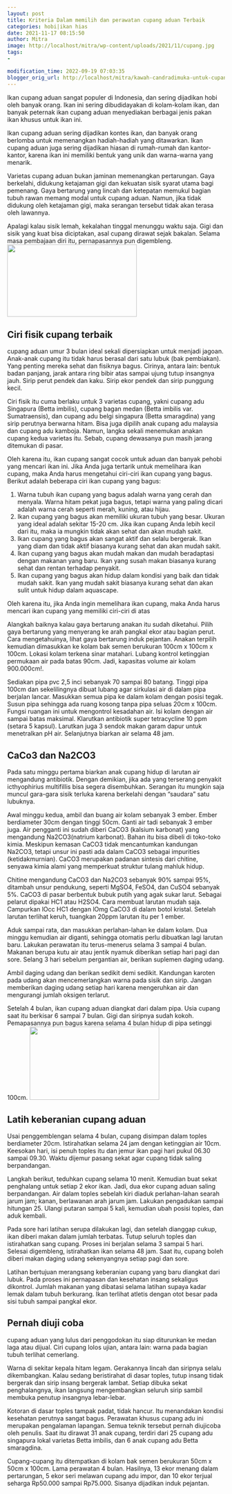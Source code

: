 ```yaml
---
layout: post
title: Kriteria Dalam memilih dan perawatan cupang aduan Terbaik
categories: hobi|ikan hias
date: 2021-11-17 08:15:50
author: Mitra
image: http://localhost/mitra/wp-content/uploads/2021/11/cupang.jpg
tags:
- 

modification_time: 2022-09-19 07:03:35
blogger_orig_url: http://localhost/mitra/kawah-candradimuka-untuk-cupang-aduan.html
---
```


Ikan cupang aduan sangat populer di Indonesia, dan sering dijadikan hobi oleh banyak orang. Ikan ini sering dibudidayakan di kolam-kolam ikan, dan banyak peternak ikan cupang aduan menyediakan berbagai jenis pakan ikan khusus untuk ikan ini.

Ikan cupang aduan sering dijadikan kontes ikan, dan banyak orang berlomba untuk memenangkan hadiah-hadiah yang ditawarkan. Ikan cupang aduan juga sering dijadikan hiasan di rumah-rumah dan kantor-kantor, karena ikan ini memiliki bentuk yang unik dan warna-warna yang menarik.

Varietas cupang aduan bukan jaminan memenangkan pertarungan. Gaya berkelahi, didukung ketajaman gigi dan kekuatan sisik syarat utama bagi pemenang. Gaya bertarung yang lincah dan ketepatan memukul bagian tubuh rawan memang modal untuk cupang aduan. Namun, jika tidak didukung oleh ketajaman gigi, maka serangan tersebut tidak akan terasa oleh lawannya.

Apalagi kalau sisik lemah, kekalahan tinggal menunggu waktu saja. Gigi dan sisik yang kuat bisa diciptakan, asal cupang dirawat sejak bakalan. Selama masa pembajaan diri itu, pernapasannya pun digembleng.
<a href="http://127.0.0.1/mitra/wp-content/uploads/2021/11/cupagn.jpg"><img class="aligncenter wp-image-15018 size-medium" src="http://127.0.0.1/mitra/wp-content/uploads/2021/11/cupagn-300x167.jpg" alt="" width="300" height="167" /></a>
<h2 id="terbaik">Ciri fisik cupang terbaik</h2>
cupang aduan umur 3 bulan ideal sekali dipersiapkan untuk menjadi jagoan. Anak-anak cupang itu tidak harus berasal dari satu lubuk (bak pembiakan). Yang penting mereka sehat dan fisiknya bagus. Cirinya, antara lain: bentuk badan panjang, jarak antara ring bibir atas sampai ujung tutup insangnya jauh. Sirip perut pendek dan kaku. Sirip ekor pendek dan sirip punggung kecil.

Ciri fisik itu cuma berlaku untuk 3 varietas cupang, yakni cupang adu Singapura (Betta imbilis), cupang bagan medan (Betta imbilis var. Sumatraensis), dan cupang adu belgi singapura (Betta smaragdina) yang sirip perutnya berwarna hitam. Bisa juga dipilih anak cupang adu malaysia dan cupang adu kamboja. Namun, langka sekali menemukan anakan cupang kedua varietas itu. Sebab, cupang dewasanya pun masih jarang ditemukan di pasar.

Oleh karena itu, ikan cupang sangat cocok untuk aduan dan banyak pehobi yang mencari ikan ini. Jika Anda juga tertarik untuk memelihara ikan cupang, maka Anda harus mengetahui ciri-ciri ikan cupang yang bagus. Berikut adalah beberapa ciri ikan cupang yang bagus:
<ol>
 	<li>Warna tubuh ikan cupang yang bagus adalah warna yang cerah dan menyala. Warna hitam pekat juga bagus, tetapi warna yang paling dicari adalah warna cerah seperti merah, kuning, atau hijau.</li>
 	<li>Ikan cupang yang bagus akan memiliki ukuran tubuh yang besar. Ukuran yang ideal adalah sekitar 15-20 cm. Jika ikan cupang Anda lebih kecil dari itu, maka ia mungkin tidak akan sehat dan akan mudah sakit.</li>
 	<li>Ikan cupang yang bagus akan sangat aktif dan selalu bergerak. Ikan yang diam dan tidak aktif biasanya kurang sehat dan akan mudah sakit.</li>
 	<li>Ikan cupang yang bagus akan mudah makan dan mudah beradaptasi dengan makanan yang baru. Ikan yang susah makan biasanya kurang sehat dan rentan terhadap penyakit.</li>
 	<li>Ikan cupang yang bagus akan hidup dalam kondisi yang baik dan tidak mudah sakit. Ikan yang mudah sakit biasanya kurang sehat dan akan sulit untuk hidup dalam aquascape.</li>
</ol>
Oleh karena itu, jika Anda ingin memelihara ikan cupang, maka Anda harus mencari ikan cupang yang memiliki ciri-ciri di atas

Alangkah baiknya kalau gaya bertarung anakan itu sudah diketahui. Pilih gaya bertarung yang menyerang ke arah pangkal ekor atau bagian perut. Cara mengetahuinya, lihat gaya bertarung induk pejantan. Anakan terpilih kemudian dimasukkan ke kolam bak semen berukuran 100cm x 100cm x 100cm. Lokasi kolam terkena sinar matahari. Lubang kontrol ketinggian permukaan air pada batas 90cm. Jadi, kapasitas volume air kolam 900.000cm!.

Sediakan pipa pvc 2,5 inci sebanyak 70 sampai 80 batang. Tinggi pipa 100cm dan sekelilingnya dibuat lubang agar sirkulasi air di dalam pipa berjalan lancar. Masukkan semua pipa ke dalam kolam dengan posisi tegak. Susun pipa sehingga ada ruang kosong tanpa pipa seluas 20cm x 100cm. Fungsi ruangan ini untuk mengontrol kesadahan air.
Isi kolam dengan air sampai batas maksimal. Klarutkan antibiotik super tetracycline 10 ppm (setara 5 kapsul). Larutkan juga 3 sendok makan garam dapur untuk menetralkan pH air. Selanjutnya biarkan air selama 48 jam.
<h2 id="Na2CO3">CaCo3 dan Na2CO3</h2>
Pada satu minggu pertama biarkan anak cupang hidup di larutan air mengandung antibiotik. Dengan demikian, jika ada yang terserang penyakit icthyophirius multifillis bisa segera disembuhkan. Serangan itu mungkin saja muncul gara-gara sisik terluka karena berkelahi dengan “saudara” satu lubuknya.

Awal minggu kedua, ambil dan buang air kolam sebanyak 3 ember. Ember berdiameter 30cm dengan tinggi 50cm. Ganti air tadi sebanyak 3 ember juga. Air pengganti ini sudah diberi CaCO3 (kalsium karbonat) yang mengandung Na2CO3(natrium karbonat). Bahan itu bisa dibeli di toko-toko kimia. Meskipun kemasan CaCO3 tidak mencantumkan kandungan Na2CO3, tetapi unsur ini pasti ada dalam CaCO3 sebagai impurities (ketidakmurnian).
CaCO3 merupakan padanan sintesis dari chitine, senyawa kimia alami yang memperkuat struktur tulang mahluk hidup.

Chitine mengandung CaCO3 dan Na2CO3 sebanyak 90% sampai 95%, ditambah unsur pendukung, seperti MgSO4, FeSO4, dan CuSO4 sebanyak 5%. CaCO3 di pasar berbentuk bubuk putih yang agak sukar larut. Sebagai pelarut dipakai HC1 atau H2SO4. Cara membuat larutan mudah saja. Campurkan lOcc HC1 dengan lOmg CaCO3 di dalam botol kristal. Setelah larutan terlihat keruh, tuangkan 20ppm larutan itu per 1 ember.

Aduk sampai rata, dan masukkan perlahan-lahan ke dalam kolam. Dua minggu kemudian air diganti, sehingga otomatis perlu dibuatkan lagi larutan baru. Lakukan perawatan itu terus-menerus selama 3 sampai 4 bulan.
Makanan berupa kutu air atau jentik nyamuk diberikan setiap hari pagi dan sore. Selang 3 hari sebelum pergantian air, berikan suplemen daging udang.

Ambil daging udang dan berikan sedikit demi sedikit. Kandungan karoten pada udang akan mencemerlangkan warna pada sisik dan sirip. Jangan memberikan daging udang setiap hari karena mengeruhkan air dan mengurangi jumlah oksigen terlarut.

Setelah 4 bulan, ikan cupang aduan diangkat dari dalam pipa. Usia cupang saat itu berkisar 6 sampai 7 bulan. Gigi dan siripnya sudah kokoh. Pemapasannya pun bagus karena selama 4 bulan hidup di pipa setinggi 100cm.
<a href="http://127.0.0.1/mitra/wp-content/uploads/2021/11/cupang-aduan.jpg"><img class="aligncenter wp-image-15019 size-medium" src="http://127.0.0.1/mitra/wp-content/uploads/2021/11/cupang-aduan-300x169.jpg" alt="" width="300" height="169" /></a>
<h2 id="Latih">Latih keberanian cupang aduan</h2>
Usai penggemblengan selama 4 bulan, cupang disimpan dalam toples berdiameter 20cm. Istirahatkan selama 24 jam dengan ketinggian air 10cm. Keesokan hari, isi penuh toples itu dan jemur ikan pagi hari pukul 06.30 sampai 09.30. Waktu dijemur pasang sekat agar cupang tidak saling berpandangan.

Langkah berikut, teduhkan cupang selama 10 menit. Kemudian buat sekat penghalang untuk setiap 2 ekor ikan. Jadi, dua ekor cupang aduan saling berpandangan. Air dalam toples sebelah kiri diaduk perlahan-lahan searah jarum jam; kanan, berlawanan arah jarum jam. Lakukan pengadukan sampai hitungan 25. Ulangi putaran sampai 5 kali, kemudian ubah posisi toples, dan aduk kembali.

Pada sore hari latihan serupa dilakukan lagi, dan setelah dianggap cukup, ikan diberi makan dalam jumlah terbatas. Tutup seluruh toples dan istirahatkan sang cupang. Proses ini berjalan selama 3 sampai 5 hari. Selesai digembleng, istirahatkan ikan selama 48 jam. Saat itu, cupang boleh diberi makan daging udang sekenyangnya setiap pagi dan sore.

Latihan bertujuan merangsang keberanian cupang yang baru diangkat dari lubuk. Pada proses ini pernapasan dan kesehatan insang sekaligus dikontrol. Jumlah makanan yang dibatasi selama latihan supaya kadar lemak dalam tubuh berkurang. Ikan terlihat atletis dengan otot besar pada sisi tubuh sampai pangkal ekor.
<h2 id="diuji">Pernah diuji coba</h2>
cupang aduan yang lulus dari penggodokan itu siap diturunkan ke medan laga atau dijual. Ciri cupang lolos ujian, antara lain: warna pada bagian tubuh terlihat cemerlang.

Warna di sekitar kepala hitam legam. Gerakannya lincah dan siripnya selalu dikembangkan. Kalau sedang beristirahat di dasar toples, tutup insang tidak bergerak dan sirip insang bergerak lambat. Setiap dibuka sekat penghalangnya, ikan langsung mengembangkan seluruh sirip sambil membuka penutup insangnya lebar-lebar.

Kotoran di dasar toples tampak padat, tidak hancur. Itu menandakan kondisi kesehatan perutnya sangat bagus.
Perawatan khusus cupang adu ini merupakan pengalaman lapangan. Semua teknik tersebut pernah diujicoba oleh penulis. Saat itu dirawat 31 anak cupang, terdiri dari 25 cupang adu singapura lokal varietas Betta imbilis, dan 6 anak cupang adu Betta smaragdina.

Cupang-cupang itu ditempatkan di kolam bak semen berukuran 50cm x 50cm x 100cm. Lama perawatan 4 bulan. Hasilnya, 13 ekor menang dalam pertarungan, 5 ekor seri melawan cupang adu impor, dan 10 ekor terjual seharga Rp50.000 sampai Rp75.000. Sisanya dijadikan induk pejantan.
